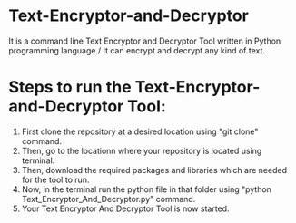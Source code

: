 # Text-Encryptor-and-Decryptor
It is a command line Text Encryptor and Decryptor Tool written in Python programming language./
It can encrypt and decrypt any kind of text.

# Steps to run the Text-Encryptor-and-Decryptor Tool:
1. First clone the repository at a desired location using "git clone" command.
2. Then, go to the locationn where your repository is located using terminal.
3. Then, download the required packages and libraries which are needed for the tool to run.
4. Now, in the terminal run the python file in that folder using "python Text_Encryptor_And_Decryptor.py" command.
5. Your Text Encryptor And Decryptor Tool is now started.
